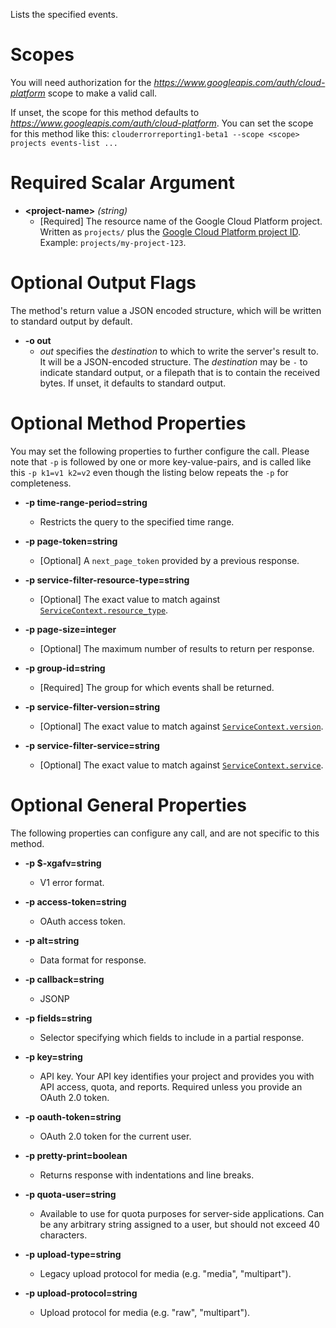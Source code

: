 Lists the specified events.
# Scopes

You will need authorization for the *https://www.googleapis.com/auth/cloud-platform* scope to make a valid call.

If unset, the scope for this method defaults to *https://www.googleapis.com/auth/cloud-platform*.
You can set the scope for this method like this: `clouderrorreporting1-beta1 --scope <scope> projects events-list ...`
# Required Scalar Argument
* **&lt;project-name&gt;** *(string)*
    - [Required] The resource name of the Google Cloud Platform project. Written
        as `projects/` plus the
        [Google Cloud Platform project
        ID](https://support.google.com/cloud/answer/6158840).
        Example: `projects/my-project-123`.

# Optional Output Flags

The method's return value a JSON encoded structure, which will be written to standard output by default.

* **-o out**
    - *out* specifies the *destination* to which to write the server's result to.
      It will be a JSON-encoded structure.
      The *destination* may be `-` to indicate standard output, or a filepath that is to contain the received bytes.
      If unset, it defaults to standard output.
# Optional Method Properties

You may set the following properties to further configure the call. Please note that `-p` is followed by one 
or more key-value-pairs, and is called like this `-p k1=v1 k2=v2` even though the listing below repeats the
`-p` for completeness.

* **-p time-range-period=string**
    - Restricts the query to the specified time range.

* **-p page-token=string**
    - [Optional] A `next_page_token` provided by a previous response.

* **-p service-filter-resource-type=string**
    - [Optional] The exact value to match against
        [`ServiceContext.resource_type`](/error-reporting/reference/rest/v1beta1/ServiceContext#FIELDS.resource_type).

* **-p page-size=integer**
    - [Optional] The maximum number of results to return per response.

* **-p group-id=string**
    - [Required] The group for which events shall be returned.

* **-p service-filter-version=string**
    - [Optional] The exact value to match against
        [`ServiceContext.version`](/error-reporting/reference/rest/v1beta1/ServiceContext#FIELDS.version).

* **-p service-filter-service=string**
    - [Optional] The exact value to match against
        [`ServiceContext.service`](/error-reporting/reference/rest/v1beta1/ServiceContext#FIELDS.service).

# Optional General Properties

The following properties can configure any call, and are not specific to this method.

* **-p $-xgafv=string**
    - V1 error format.

* **-p access-token=string**
    - OAuth access token.

* **-p alt=string**
    - Data format for response.

* **-p callback=string**
    - JSONP

* **-p fields=string**
    - Selector specifying which fields to include in a partial response.

* **-p key=string**
    - API key. Your API key identifies your project and provides you with API access, quota, and reports. Required unless you provide an OAuth 2.0 token.

* **-p oauth-token=string**
    - OAuth 2.0 token for the current user.

* **-p pretty-print=boolean**
    - Returns response with indentations and line breaks.

* **-p quota-user=string**
    - Available to use for quota purposes for server-side applications. Can be any arbitrary string assigned to a user, but should not exceed 40 characters.

* **-p upload-type=string**
    - Legacy upload protocol for media (e.g. &#34;media&#34;, &#34;multipart&#34;).

* **-p upload-protocol=string**
    - Upload protocol for media (e.g. &#34;raw&#34;, &#34;multipart&#34;).
